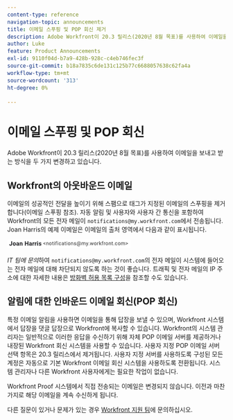 ```yaml
---
content-type: reference
navigation-topic: announcements
title: 이메일 스푸핑 및 POP 회신 제거
description: Adobe Workfront이 20.3 릴리스(2020년 8월 목표)를 사용하여 이메일을 보내고 받는 방식을 두 가지 변경하고 있습니다.
author: Luke
feature: Product Announcements
exl-id: 9110f04d-b7a9-428b-928c-c4eb746fec3f
source-git-commit: b18a7835c6de131c125b77c6688057638c62fa4a
workflow-type: tm+mt
source-wordcount: '313'
ht-degree: 0%

---
```


# 이메일 스푸핑 및 POP 회신

Adobe Workfront이 20.3 릴리스(2020년 8월 목표)를 사용하여 이메일을 보내고 받는 방식을 두 가지 변경하고 있습니다.

## Workfront의 아웃바운드 이메일

이메일의 성공적인 전달을 높이기 위해 스팸으로 태그가 지정된 이메일의 스푸핑을 제거합니다(이메일 스푸핑 참조). 자동 알림 및 사용자와 사용자 간 통신을 포함하여 Workfront의 모든 전자 메일이 `notifications@my.workfront.com`에서 전송됩니다. Joan Harris의 예제 이메일은 이메일의 출처 영역에서 다음과 같이 표시됩니다.

![전자 메일 예제](assets/noreply.png)

*IT 팀에 문의*&#x200B;하여 `notifications@my.workfront.com`의 전자 메일이 시스템에 들어오는 전자 메일에 대해 차단되지 않도록 하는 것이 좋습니다. 트래픽 및 전자 메일의 IP 주소에 대한 자세한 내용은 [방화벽 허용 목록 구성](../../../administration-and-setup/get-started-wf-administration/configure-your-firewall.md)을 참조할 수도 있습니다.

## 알림에 대한 인바운드 이메일 회신(POP 회신)

특정 이메일 알림을 사용하면 이메일을 통해 답장을 보낼 수 있으며, Workfront 시스템에서 답장을 댓글 답장으로 Workfront에 복사할 수 있습니다. Workfront의 시스템 관리자는 일반적으로 이러한 응답을 수신하기 위해 자체 POP 이메일 서버를 제공하거나 내장된 Workfront 회신 시스템을 사용할 수 있습니다. 사용자 지정 POP 이메일 서버 선택 항목은 20.3 릴리스에서 제거됩니다. 사용자 지정 서버를 사용하도록 구성된 모든 계정은 자동으로 기본 Workfront 이메일 회신 시스템을 사용하도록 전환됩니다. 시스템 관리자나 다른 Workfront 사용자에게는 필요한 작업이 없습니다.

Workfront Proof 시스템에서 직접 전송되는 이메일은 변경되지 않습니다. 이전과 마찬가지로 해당 이메일을 계속 수신하게 됩니다.

다른 질문이 있거나 문제가 있는 경우 [Workfront 지원 팀](https://experienceleague.adobe.com/ko?support-tab=home#support)에 문의하십시오.
